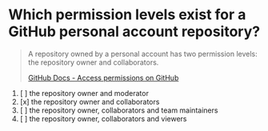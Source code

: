 # Which permission levels exist for a GitHub personal account repository?

> A repository owned by a personal account has two permission levels: the repository owner and collaborators.
> 
> [GitHub Docs - Access permissions on GitHub](https://docs.github.com/en/get-started/learning-about-github/access-permissions-on-github)

1. [ ] the repository owner and moderator
1. [x] the repository owner and collaborators
1. [ ] the repository owner, collaborators and team maintainers
1. [ ] the repository owner, collaborators and viewers